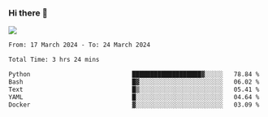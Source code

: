 ### Hi there 👋️

![](https://komarev.com/ghpvc/?username=Loner1024)

<!--START_SECTION:waka-->

```txt
From: 17 March 2024 - To: 24 March 2024

Total Time: 3 hrs 24 mins

Python                            ███████████████████▓░░░░░   78.84 %
Bash                              █▓░░░░░░░░░░░░░░░░░░░░░░░   06.02 %
Text                              █▒░░░░░░░░░░░░░░░░░░░░░░░   05.41 %
YAML                              █░░░░░░░░░░░░░░░░░░░░░░░░   04.64 %
Docker                            ▓░░░░░░░░░░░░░░░░░░░░░░░░   03.09 %
```

<!--END_SECTION:waka-->



